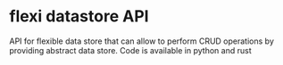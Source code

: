 # flexi datastore API
API for flexible data store that can allow to perform CRUD operations by providing abstract data store. Code is available in python and rust
